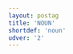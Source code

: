```yaml
---
layout: postag
title: 'NOUN'
shortdef: 'noun'
udver: '2'
---
```

<!-- Interlanguage links updated So kvě 14 19:01:50 CEST 2022 -->
